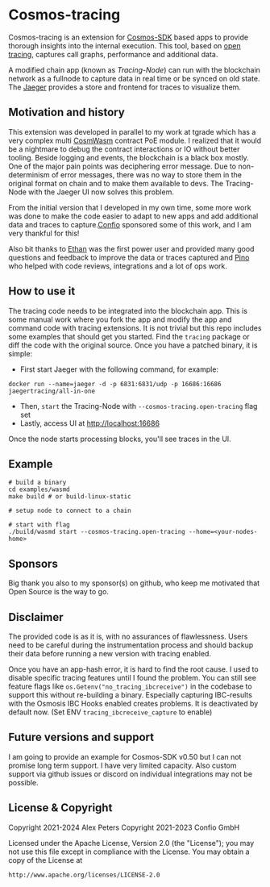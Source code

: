 # Cosmos-tracing
Cosmos-tracing is an extension for [Cosmos-SDK](https://github.com/cosmos/cosmos-sdk) based apps to provide thorough insights into the internal execution.
This tool, based on [open tracing](https://opentracing.io/), captures call graphs, performance and additional data.

A modified chain app (known as *Tracing-Node*) can run with the blockchain network as a fullnode to capture data in real time or be synced on old state.  
The [Jaeger](https://www.jaegertracing.io/) provides a store and frontend for traces to visualize them.

## Motivation and history
This extension was developed in parallel to my work at tgrade which has a very complex multi [CosmWasm](https://cosmwasm.com/) 
contract PoE module.
I realized that it would be a nightmare to debug the contract interactions or IO without better tooling. Beside logging and events, 
the blockchain is a black box mostly. One of the major pain points was deciphering error message. Due to non-determinism of error messages, 
there was no way to store them in the original format on chain and to make them available to devs. The Tracing-Node with the Jaeger UI
now solves this problem.

From the initial version that I developed in my own time, some more work was done to make the code easier to adapt to new apps 
and add additional data and traces to capture.[Confio](https://confio.gmbh/) sponsored some of this work, and I am very thankful for this!

Also bit thanks to [Ethan](https://github.com/ethanfrey) was the first power user and provided many good questions and feedback to improve
the data or traces captured and [Pino ](https://github.com/pinosu) who helped with code reviews, integrations and a lot of ops work.


## How to use it
The tracing code needs to be integrated into the blockchain app. This is some manual work where you fork the app and modify the app and command code with tracing extensions.
It is not trivial but this repo includes some examples that should get you started. Find the `tracing` package or diff the code with the original source.
Once you have a patched binary, it is simple:

* First start Jaeger with the following command, for example:
```shell
docker run --name=jaeger -d -p 6831:6831/udp -p 16686:16686 jaegertracing/all-in-one
```
* Then, `start` the Tracing-Node with `--cosmos-tracing.open-tracing` flag set
* Lastly, access UI at [http://localhost:16686](http://localhost:16686)

Once the node starts processing blocks, you'll see traces in the UI.

## Example

```shell
# build a binary
cd examples/wasmd
make build # or build-linux-static

# setup node to connect to a chain

# start with flag
./build/wasmd start --cosmos-tracing.open-tracing --home=<your-nodes-home>
```

## Sponsors
Big thank you also to my sponsor(s) on github, who keep me motivated that Open Source is the way to go. 

## Disclaimer
The provided code is as it is, with no assurances of flawlessness. Users need to be careful during the instrumentation process 
and should backup their data before running a new version with tracing enabled.

Once you have an app-hash error, it is hard to find the root cause. I used to disable specific tracing features until I found the problem.
You can still see feature flags like `os.Getenv("no_tracing_ibcreceive")` in the codebase to support this without re-building a binary.
Especially capturing IBC-results with the Osmosis IBC Hooks enabled creates problems. It is deactivated by default now. (Set ENV `tracing_ibcreceive_capture` to enable) 

## Future versions and support
I am going to provide an example for Cosmos-SDK v0.50 but I can not promise long term support. I have very limited capacity. Also custom support via github issues or discord on individual integrations may not be possible.   

## License & Copyright 
Copyright 2021-2024 Alex Peters
Copyright 2021-2023 Confio GmbH

Licensed under the Apache License, Version 2.0 (the "License");
you may not use this file except in compliance with the License.
You may obtain a copy of the License at

    http://www.apache.org/licenses/LICENSE-2.0